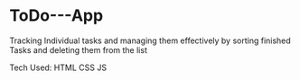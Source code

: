 # ToDo---App
Tracking Individual tasks and managing them effectively 
by sorting finished Tasks and deleting them from the list

Tech Used:
HTML
CSS
JS
